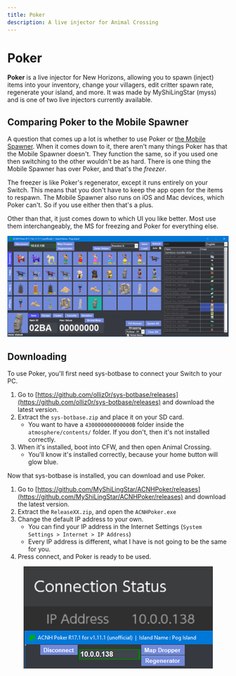 ```yaml
---
title: Poker
description: A live injector for Animal Crossing
---
```


# Poker

**Poker** is a live injector for New Horizons, allowing you to spawn (inject) items into your inventory, change your villagers, edit critter spawn rate, regenerate your island, and more. It was made by MyShiLingStar (myss) and is one of two live injectors currently available.

## Comparing Poker to the Mobile Spawner

A question that comes up a lot is whether to use Poker or [the Mobile Spawner](MS). When it comes down to it, there aren't many things Poker has that the Mobile Spawner doesn't. They function the same, so if you used one then switching to the other wouldn't be as hard. There is one thing the Mobile Spawner has over Poker, and that's the *freezer*. 

The freezer is like Poker's regenerator, except it runs entirely on your Switch. This means that you don't have to keep the app open for the items to respawn. The Mobile Spawner also  runs on iOS and Mac devices, which Poker can't. So if you use either then that's a plus.

Other than that, it just comes down to which UI you like better. Most use them interchangeably, the MS for freezing and Poker for everything else.

<p align="center">
<img src="../assets/images/NHPoker/Poker.png"/>
</p>

## Downloading

To use Poker, you'll first need sys-botbase to connect your Switch to your PC.

1. Go to [https://github.com/olliz0r/sys-botbase/releases](https://github.com/olliz0r/sys-botbase/releases) and download the latest version.
2. Extract the `sys-botbase.zip` and place it on your SD card.
   - You want to have a `430000000000000B` folder inside the `atmosphere/contents/` folder. If you don't, then it's not installed correctly.
3. When it's installed, boot into CFW, and then open Animal Crossing.
   - You'll know it's installed correctly, because your home button will glow blue.

Now that sys-botbase is installed, you can download and use Poker.

1. Go to [https://github.com/MyShiLingStar/ACNHPoker/releases](https://github.com/MyShiLingStar/ACNHPoker/releases) and download the latest version.
2. Extract the `ReleaseXX.zip`, and open the `ACNHPoker.exe`
3. Change the default IP address to your own.
   - You can find your IP address in the Internet Settings (`System Settings > Internet > IP Address`)
   - Every IP address is different, what I have is not going to be the same for you.
4. Press connect, and Poker is ready to be used.

<p align="center">
<img src="../assets/images/NHPoker/IP.png"/>
</p>